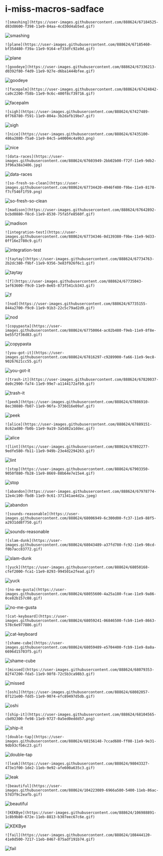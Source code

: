 # i-miss-macros-sadface

`![smashing](https://user-images.githubusercontent.com/888624/67184525-d83d8600-f398-11e9-84aa-4cd30d4ab5ed.gif)`

![smashing](https://user-images.githubusercontent.com/888624/67184525-d83d8600-f398-11e9-84aa-4cd30d4ab5ed.gif)

`![plane](https://user-images.githubusercontent.com/888624/67185460-bf35d480-f39a-11e9-9164-ef33dfc92a9d.gif)`

![plane](https://user-images.githubusercontent.com/888624/67185460-bf35d480-f39a-11e9-9164-ef33dfc92a9d.gif)

`![goodeye](https://user-images.githubusercontent.com/888624/67336213-d0392f80-f4d9-11e9-927e-d6ba1444bfee.gif)`

![goodeye](https://user-images.githubusercontent.com/888624/67336213-d0392f80-f4d9-11e9-927e-d6ba1444bfee.gif)

`![facepalm](https://user-images.githubusercontent.com/888624/67424842-ca9c2200-f58b-11e9-9c6c-400f8cf39716.gif)`

![facepalm](https://user-images.githubusercontent.com/888624/67424842-ca9c2200-f58b-11e9-9c6c-400f8cf39716.gif)

`![sigh](https://user-images.githubusercontent.com/888624/67427489-0f768780-f591-11e9-804a-3b2dafb19be7.gif)`

![sigh](https://user-images.githubusercontent.com/888624/67427489-0f768780-f591-11e9-804a-3b2dafb19be7.gif)

`![nice](https://user-images.githubusercontent.com/888624/67435100-486a2880-f5a0-11e9-84c5-a40004c4a9b3.png)`

![nice](https://user-images.githubusercontent.com/888624/67435100-486a2880-f5a0-11e9-84c5-a40004c4a9b3.png)

`![data-races](https://user-images.githubusercontent.com/888624/67603949-2bb02b00-f72f-11e9-9db2-3f96a38a3406.jpg)`

![data-races](https://user-images.githubusercontent.com/888624/67603949-2bb02b00-f72f-11e9-9db2-3f96a38a3406.jpg)

`![so-fresh-so-clean](https://user-images.githubusercontent.com/888624/67734420-4946f400-f9be-11e9-8178-f7cf546f1f59.png)`

![so-fresh-so-clean](https://user-images.githubusercontent.com/888624/67734420-4946f400-f9be-11e9-8178-f7cf546f1f59.png)

`![madison](https://user-images.githubusercontent.com/888624/67642892-bcbd0880-f8cd-11e9-8530-75fa5fe8560f.gif)`

![madison](https://user-images.githubusercontent.com/888624/67642892-bcbd0880-f8cd-11e9-8530-75fa5fe8560f.gif)

`![integration-test](https://user-images.githubusercontent.com/888624/67734346-0d139380-f9be-11e9-9d33-0ff16e2780c9.gif)`

![integration-test](https://user-images.githubusercontent.com/888624/67734346-0d139380-f9be-11e9-9d33-0ff16e2780c9.gif)

`![taytay](https://user-images.githubusercontent.com/888624/67734763-2b2dc380-f9bf-11e9-9356-3e83f926f6c1.gif)`

![taytay](https://user-images.githubusercontent.com/888624/67734763-2b2dc380-f9bf-11e9-9356-3e83f926f6c1.gif)

`![f](https://user-images.githubusercontent.com/888624/67735043-1ef63600-f9c0-11e9-8e65-873f541cb343.gif)`

![f](https://user-images.githubusercontent.com/888624/67735043-1ef63600-f9c0-11e9-8e65-873f541cb343.gif)

`![nod](https://user-images.githubusercontent.com/888624/67735155-844a2700-f9c0-11e9-91b3-22c5c79ad2d9.gif)`

![nod](https://user-images.githubusercontent.com/888624/67735155-844a2700-f9c0-11e9-91b3-22c5c79ad2d9.gif)

`![copypasta](https://user-images.githubusercontent.com/888624/67750064-ac02b480-f9eb-11e9-8f8e-be55f2f36d83.gif)`

![copypasta](https://user-images.githubusercontent.com/888624/67750064-ac02b480-f9eb-11e9-8f8e-be55f2f36d83.gif)

`![you-got-it](https://user-images.githubusercontent.com/888624/67816297-c9289900-fa66-11e9-9ec8-90267621cc55.gif)`

![you-got-it](https://user-images.githubusercontent.com/888624/67816297-c9289900-fa66-11e9-9ec8-90267621cc55.gif)

`![trash-it](https://user-images.githubusercontent.com/888624/67820037-de0c2900-fa74-11e9-99e7-a1144172afb9.gif)`

![trash-it](https://user-images.githubusercontent.com/888624/67820037-de0c2900-fa74-11e9-99e7-a1144172afb9.gif)

`![peek](https://user-images.githubusercontent.com/888624/67886910-8ec30880-fb07-11e9-96fa-3730d16e09af.gif)`

![peek](https://user-images.githubusercontent.com/888624/67886910-8ec30880-fb07-11e9-96fa-3730d16e09af.gif)

`![alice](https://user-images.githubusercontent.com/888624/67889151-8c62ad80-fb0b-11e9-9a19-3a5d82a1ddec.gif)`

![alice](https://user-images.githubusercontent.com/888624/67889151-8c62ad80-fb0b-11e9-9a19-3a5d82a1ddec.gif)

`![lint](https://user-images.githubusercontent.com/888624/67892277-9edfe580-fb11-11e9-949b-23e4d2294263.gif)`

![lint](https://user-images.githubusercontent.com/888624/67892277-9edfe580-fb11-11e9-949b-23e4d2294263.gif)

`![stop](https://user-images.githubusercontent.com/888624/67903350-9050f880-fb28-11e9-8669-88b64e7e15e4.gif)`

![stop](https://user-images.githubusercontent.com/888624/67903350-9050f880-fb28-11e9-8669-88b64e7e15e4.gif)

`![abandon](https://user-images.githubusercontent.com/888624/67978774-12e4c100-fbd8-11e9-9c61-371341ae4d2a.jpeg)`

![abandon](https://user-images.githubusercontent.com/888624/67978774-12e4c100-fbd8-11e9-9c61-371341ae4d2a.jpeg)

`![sounds-reasonable](https://user-images.githubusercontent.com/888624/68006949-6c300d00-fc37-11e9-88f5-a2931dd8f750.gif)`

![sounds-reasonable](https://user-images.githubusercontent.com/888624/68006949-6c300d00-fc37-11e9-88f5-a2931dd8f750.gif)

`![slam-dunk](https://user-images.githubusercontent.com/888624/68043489-a37fd780-fc92-11e9-98cd-f0b7acc83772.gif)`

![slam-dunk](https://user-images.githubusercontent.com/888624/68043489-a37fd780-fc92-11e9-98cd-f0b7acc83772.gif)

`![yuck](https://user-images.githubusercontent.com/888624/68050168-cfef2000-fca1-11e9-8293-994501e2fead.gif)`

![yuck](https://user-images.githubusercontent.com/888624/68050168-cfef2000-fca1-11e9-8293-994501e2fead.gif)

`![no-me-gusta](https://user-images.githubusercontent.com/888624/68055600-4a25a180-fcae-11e9-9a86-0ce82b157c08.gif)`

![no-me-gusta](https://user-images.githubusercontent.com/888624/68055600-4a25a180-fcae-11e9-9a86-0ce82b157c08.gif)

`![cat-keyboard](https://user-images.githubusercontent.com/888624/68059241-06846500-fcb9-11e9-8663-578c6e977886.gif)`

![cat-keyboard](https://user-images.githubusercontent.com/888624/68059241-06846500-fcb9-11e9-8663-578c6e977886.gif)

`![shame-cube](https://user-images.githubusercontent.com/888624/68059489-e5704400-fcb9-11e9-8a8a-6696d15703f5.gif)`

![shame-cube](https://user-images.githubusercontent.com/888624/68059489-e5704400-fcb9-11e9-8a8a-6696d15703f5.gif)

`![missed](https://user-images.githubusercontent.com/888624/68079353-82f47200-fda5-11e9-98f8-72c5b3ca98b3.gif)`

![missed](https://user-images.githubusercontent.com/888624/68079353-82f47200-fda5-11e9-98f8-72c5b3ca98b3.gif)

`![oshi](https://user-images.githubusercontent.com/888624/68082057-07121e00-fdd5-11e9-9074-efc89497d5db.gif)`

![oshi](https://user-images.githubusercontent.com/888624/68082057-07121e00-fdd5-11e9-9074-efc89497d5db.gif)

`![ship-it](https://user-images.githubusercontent.com/888624/68104565-cbd92300-fe98-11e9-9727-0a5ed0eddd57.png)`

![ship-it](https://user-images.githubusercontent.com/888624/68104565-cbd92300-fe98-11e9-9727-0a5ed0eddd57.png)

`![double-tap](https://user-images.githubusercontent.com/888624/68156148-7ccad680-ff08-11e9-9e31-9db93cfb6c23.gif)`

![double-tap](https://user-images.githubusercontent.com/888624/68156148-7ccad680-ff08-11e9-9e31-9db93cfb6c23.gif)

`![leak](https://user-images.githubusercontent.com/888624/98043327-473e1f00-1de2-11eb-9e92-afe600a635c3.gif)`

![leak](https://user-images.githubusercontent.com/888624/98043327-473e1f00-1de2-11eb-9e92-afe600a635c3.gif)

`![beautiful](https://user-images.githubusercontent.com/888624/104223089-6966a580-5400-11eb-86ac-57d3f9c2eafb.gif)`

![beautiful](https://user-images.githubusercontent.com/888624/104223089-6966a580-5400-11eb-86ac-57d3f9c2eafb.gif)

`![KEKBye](https://user-images.githubusercontent.com/888624/106988891-1c8b9b80-672e-11eb-8813-b307eec67c6e.gif)`

![KEKBye](https://user-images.githubusercontent.com/888624/106988891-1c8b9b80-672e-11eb-8813-b307eec67c6e.gif)

`![fail](https://user-images.githubusercontent.com/888624/108444120-41e0d500-7217-11eb-8467-875adf191b74.gif)`

![fail](https://user-images.githubusercontent.com/888624/108444120-41e0d500-7217-11eb-8467-875adf191b74.gif)
